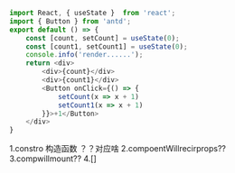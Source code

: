```js
import React, { useState }  from 'react';
import { Button } from 'antd';
export default () => {
    const [count, setCount] = useState(0);
    const [count1, setCount1] = useState(0);
    console.info('render......');
    return <div>
        <div>{count}</div>
        <div>{count1}</div>
        <Button onClick={() => {
            setCount(x => x + 1) 
            setCount1(x => x + 1) 
        }}>+1</Button>
    </div> 
}
```

1.constro 构造函数 ？？对应啥
2.compoentWillrecirprops??
3.compwillmount??
4.[]